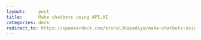 ```yaml
---
layout:     post
title:      Make chatbots using API.AI
categories: deck
redirect_to: https://speakerdeck.com/krunal3kapadiya/make-chatbots-using-api-dot-ai
---
```



